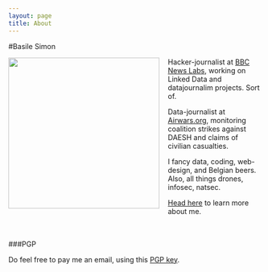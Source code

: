 ```yaml
---
layout: page
title: About
---
```


#Basile Simon

<img src="http://basilesimon.fr/img/avatar.jpg" width="300px" align="left" style="padding-right:1em;"/>

Hacker-journalist at [BBC News Labs](http://twitter.com/BBC_News_Labs), working on Linked Data and datajournalim projects. Sort of.

Data-journalist at [Airwars.org](http://airwars.org), monitoring coalition strikes against DAESH and claims of civilian casualties.

I fancy data, coding, web-design, and Belgian beers. Also, all things drones, infosec, natsec.

[Head here](http://basilesimon.fr/) to learn more about me.

<br><br>
###PGP

Do feel free to pay me an email, using this [PGP key](http://basilesimon.fr/pgpkey.txt).
